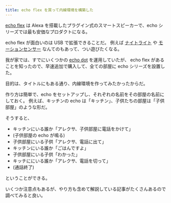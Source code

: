 ```yaml
---
title: echo flex を買って内線環境を構築した
---
```


[echo flex](https://www.amazon.co.jp/dp/B07PGX7GC9/ref=cm_sw_r_tw_dp_x_FlJlFbVZEFH2Z) は
Alexa を搭載したプラグイン式のスマートスピーカーで、echo シリーズでは最も安価なプロダクトになる。

echo flex が面白いのは USB で拡張できることだ。
例えば [ナイトライト](https://www.amazon.co.jp/dp/B07VDPY2RL/ref=cm_sw_r_tw_dp_x_EDJlFbSQ0EZQX) や
[モーションセンサー](https://www.amazon.co.jp/dp/B07VF43BG1/ref=cm_sw_r_tw_dp_x_bAJlFbBZEN6X6) なんてのもあって、つい遊びたくなる。

我が家では、すでにいくつかの [echo dot](https://www.amazon.co.jp/dp/B07PFFMQ64/ref=cm_sw_r_tw_dp_x_KqJlFb8Y829YG) を運用していたが、
echo flex があることを知ったので、早速追加で購入して、全ての部屋に echo シリーズを設置した。

目的は、タイトルにもある通り、内線環境を作ってみたかったからだ。

作り方は簡単で、echo をセットアップし、それぞれの名前をその部屋の名前にしておく。
例えば、キッチンの echo は「キッチン」、子供たちの部屋は「子供部屋」のような形だ。

そうすると、

- キッチンにいる誰か「アレクサ、子供部屋に電話をかけて」
- (子供部屋の echo が鳴る)
- 子供部屋にいる子供「アレクサ、電話に出て」
- キッチンにいる誰か「ごはんですよ」
- 子供部屋にいる子供「わかった」
- キッチににいる誰か「アレクサ、電話を切って」
- (通話終了)

ということができる。

いくつか注意点もあるが、やり方も含めて解説している記事がたくさんあるので調べてみると良い。

